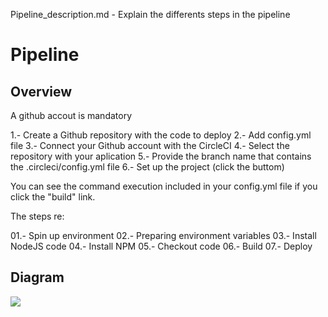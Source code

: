 Pipeline_description.md - Explain the differents steps in the pipeline

# Pipeline 

## Overview

A github accout is mandatory

1.- Create a Github repository with the code to deploy
2.- Add config.yml file
3.- Connect your Github account with the CircleCI
4.- Select the repository with your aplication
5.- Provide the branch name that contains the .circleci/config.yml file
6.- Set up the project (click the buttom)

You can see the command execution included in your config.yml file if you click the "build" link.

The steps re:

01.- Spin up environment
02.- Preparing environment variables
03.- Install NodeJS code
04.- Install NPM
05.- Checkout code
06.- Build
07.- Deploy

## Diagram

![](https://github.com/jaguilarweb/udagram/blob/master/documentation/pipeline.png)




